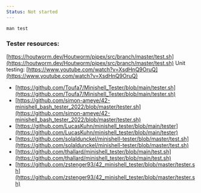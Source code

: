 ```yaml
---
Status: Not started
---
```

  
`man test`
### Tester resources:
[https://houtworm.dev/Houtworm/pipex/src/branch/master/test.sh](https://houtworm.dev/Houtworm/pipex/src/branch/master/test.sh)
Unit testing: [https://www.youtube.com/watch?v=XsdHnQ9OruQ](https://www.youtube.com/watch?v=XsdHnQ9OruQ)
- [https://github.com/Toufa7/Minishell_Tester/blob/main/tester.sh](https://github.com/Toufa7/Minishell_Tester/blob/main/tester.sh)
- [https://github.com/simon-ameye/42-minishell_bash_tester_2022/blob/master/tester.sh](https://github.com/simon-ameye/42-minishell_bash_tester_2022/blob/master/tester.sh)
- [https://github.com/LucasKuhn/minishell_tester/blob/main/tester](https://github.com/LucasKuhn/minishell_tester/blob/main/tester)
- [https://github.com/solaldunckel/minishell-tester/blob/master/test.sh](https://github.com/solaldunckel/minishell-tester/blob/master/test.sh)
- [https://github.com/thallard/minishell_tester/blob/main/test.sh](https://github.com/thallard/minishell_tester/blob/main/test.sh)
- [https://github.com/zstenger93/42_minishell_tester/blob/master/tester.sh](https://github.com/zstenger93/42_minishell_tester/blob/master/tester.sh)